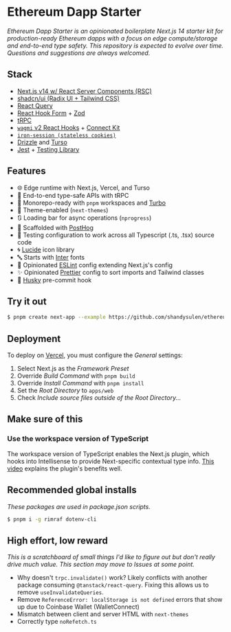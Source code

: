# Ethereum Dapp Starter

_Ethereum Dapp Starter is an opinionated boilerplate Next.js 14 starter kit for production-ready Ethereum dapps with a focus on edge compute/storage and end-to-end type safety. This repository is expected to evolve over time. Questions and suggestions are always welcomed._

## Stack

- [Next.js v14 w/ React Server Components (RSC)](https://nextjs.org/)
- [shadcn/ui (Radix UI + Tailwind CSS)](https://ui.shadcn.com/)
- [React Query](https://tanstack.com/query/latest)
- [React Hook Form](https://react-hook-form.com) + [Zod](https://zod.dev)
- [tRPC](https://trpc.io)
- [`wagmi` v2 React Hooks](https://wagmi.sh/) + [Connect Kit](https://docs.family.co/connectkit)
- [`iron-session (stateless cookies)`](https://github.com/vvo/iron-session)
- [Drizzle](https://orm.drizzle.team/) and [Turso](https://turso.tech/)
- [Jest](https://jestjs.io) + [Testing Library](https://testing-library.com/)

## Features

- 🌐 Edge runtime with Next.js, Vercel, and Turso
- 🦺 End-to-end type-safe APIs with tRPC
- 🏃 Monorepo-ready with `pnpm` workspaces and [Turbo](https://turbo.build/repo)
- 🎨 Theme-enabled (`next-themes`)
- 🔃 Loading bar for async operations (`nprogress`)
- 🐗 Scaffolded with [PostHog](https://posthog.com)
- 🧪 Testing configuration to work across all Typescript (.ts, .tsx) source code
- 🌀 [Lucide](https://lucide.dev/) icon library
- 🔤 Starts with [Inter](https://rsms.me/inter/) fonts
- 🧼 Opinionated [ESLint](https://eslint.org/) config extending Next.js's config
- ✨ Opinionated [Prettier]() config to sort imports and Tailwind classes
- 🐶 [Husky](https://typicode.github.io/husky/) pre-commit hook

## Try it out

```bash
$ pnpm create next-app --example https://github.com/shandysulen/ethereum-dapp-starter
```

## Deployment

To deploy on [Vercel](https://vercel.com), you must configure the _General_ settings:

1. Select Next.js as the _Framework Preset_
2. Override _Build Command_ with `pnpm build`
3. Override _Install Command_ with `pnpm install`
4. Set the _Root Directory_ to `apps/web`
5. Check _Include source files outside of the Root Directory..._

## Make sure of this

### Use the workspace version of TypeScript

The workspace version of TypeScript enables the Next.js plugin, which hooks into Intellisense to provide
Next-specific contextual type info. [This video](https://www.youtube.com/watch?v=pqMqn9fKEf8) explains the plugin's benefits well.

## Recommended global installs

_These packages are used in package.json scripts._

```bash
$ pnpm i -g rimraf dotenv-cli
```

## High effort, low reward

_This is a scratchboard of small things I'd like to figure out but don't really drive much value. This section may move to Issues at some point._

- Why doesn't `trpc.invalidate()` work? Likely conflicts with another package consuming `@tanstack/react-query`. Fixing this allows us to remove `useInvalidateQueries`.
- Remove `ReferenceError: localStorage is not defined` errors that show up due to Coinbase Wallet (WalletConnect)
- Mismatch between client and server HTML with `next-themes`
- Correctly type `noRefetch.ts`
